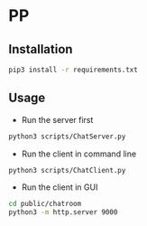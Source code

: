 # PP

## Installation

```bash
pip3 install -r requirements.txt
```

## Usage

- Run the server first
```bash
python3 scripts/ChatServer.py
```

- Run the client in command line
```bash
python3 scripts/ChatClient.py
```

- Run the client in GUI
```bash
cd public/chatroom
python3 -m http.server 9000
```
